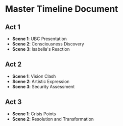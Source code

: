 # Master Timeline Document

## Act 1
- **Scene 1**: UBC Presentation
- **Scene 2**: Consciousness Discovery
- **Scene 3**: Isabella's Reaction

## Act 2
- **Scene 1**: Vision Clash
- **Scene 2**: Artistic Expression
- **Scene 3**: Security Assessment

## Act 3
- **Scene 1**: Crisis Points
- **Scene 2**: Resolution and Transformation
